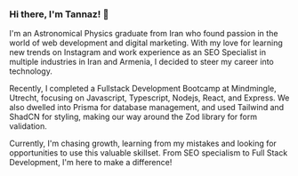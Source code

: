 ### Hi there, I'm Tannaz! 👋

I'm an Astronomical Physics graduate from Iran who found passion in the world of web development and digital marketing. With my love for learning new trends on Instagram and work experience as an SEO Specialist in multiple industries in Iran and Armenia, I decided to steer my career into technology. 

Recently, I completed a Fullstack Development Bootcamp at Mindmingle, Utrecht, focusing on Javascript, Typescript, Nodejs, React, and Express. We also dwelled into Prisma for database management, and used Tailwind and ShadCN for styling, making our way around the Zod library for form validation.

Currently, I'm chasing growth, learning from my mistakes and looking for opportunities to use this valuable skillset. From SEO specialism to Full Stack Development, I'm here to make a difference! 
         

<!--
**tannazma/tannazma** is a ✨ _special_ ✨ repository because its `README.md` (this file) appears on your GitHub profile.

Here are some ideas to get you started:

- 🔭 I’m currently working on ...
- 🌱 I’m currently learning ...
- 👯 I’m looking to collaborate on ...
- 🤔 I’m looking for help with ...
- 💬 Ask me about ...
- 📫 How to reach me: ...
- 😄 Pronouns: ...
- ⚡ Fun fact: ...
-->
